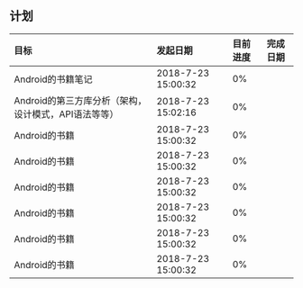 ## 计划

| 目标             | 发起日期         | 目前进度        | 完成日期         |
| :-------------   | :------------- | :------------- | :------------- |
| Android的书籍笔记                                | 2018-7-23 15:00:32 |      0%     |                |
| Android的第三方库分析（架构，设计模式，API语法等等）   | 2018-7-23 15:02:16 |      0%     |                |
| Android的书籍   | 2018-7-23 15:00:32 |      0%     |                |
| Android的书籍   | 2018-7-23 15:00:32 |      0%     |                |
| Android的书籍   | 2018-7-23 15:00:32 |      0%     |                |
| Android的书籍   | 2018-7-23 15:00:32 |      0%     |                |
| Android的书籍   | 2018-7-23 15:00:32 |      0%     |                |
| Android的书籍   | 2018-7-23 15:00:32 |      0%     |                |
